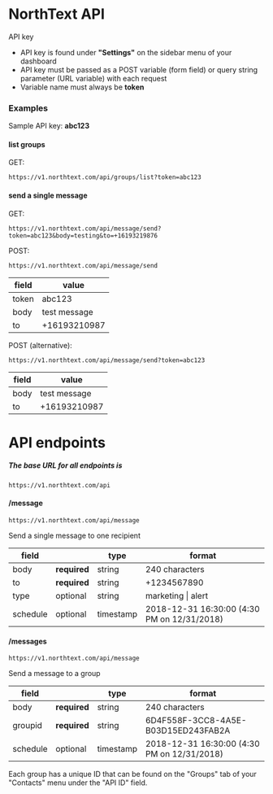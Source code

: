 # NorthText API

API key

  - API key is found under **"Settings"** on the sidebar menu of your dashboard
  - API key must be passed as a POST variable (form field) or query string parameter (URL variable) with each request
  - Variable name must always be **token**

### Examples
Sample API key: **abc123**

#### list groups

GET:

```
https://v1.northtext.com/api/groups/list?token=abc123
```

#### send a single message

GET:
 
```
https://v1.northtext.com/api/message/send?token=abc123&body=testing&to=+16193219876
```

POST: 

```
https://v1.northtext.com/api/message/send
```

field | value
---------- | ----------
token | abc123
body | test message
to | +16193210987

POST (alternative):

```
https://v1.northtext.com/api/message/send?token=abc123
```

field | value
---------- | ----------
body | test message
to | +16193210987

# API endpoints
##### The base URL for all endpoints is
```
https://v1.northtext.com/api
```

#### /message

``
https://v1.northtext.com/api/message
``

Send a single message to one recipient


field |  | type | format
---------- | ---------- | ---------- | ----------
body | **required** | string | 240 characters
to | **required** | string | +1234567890
type | optional | string | marketing \| alert
schedule | optional | timestamp | 2018-12-31 16:30:00 (4:30 PM on 12/31/2018)

#### /messages
``
https://v1.northtext.com/api/message
``

Send a message to a group

field |  | type | format
---------- | ---------- | ---------- | ----------
body | **required** | string | 240 characters
groupid | **required** | string | 6D4F558F-3CC8-4A5E-B03D15ED243FAB2A
schedule | optional | timestamp | 2018-12-31 16:30:00 (4:30 PM on 12/31/2018)

Each group has a unique ID that can be found on the "Groups" tab of your "Contacts" menu under the "API ID" field.
